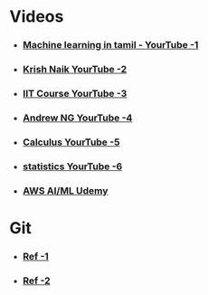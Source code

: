 # Videos
* ###  [Machine learning in tamil - YourTube -1 ](https://www.youtube.com/channel/UC2YVnH6aMky1SMdmlo5S9-A)
* ###  [Krish Naik YourTube -2](https://www.youtube.com/channel/UCNU_lfiiWBdtULKOw6X0Dig)
* ###  [IIT Course YourTube -3 ](https://www.youtube.com/watch?v=_M-nDb0MIa4&list=PLyqSpQzTE6M-SISTunGRBRiZk7opYBf_K)
* ###  [Andrew NG YourTube -4](https://www.youtube.com/watch?v=PPLop4L2eGk&list=PLLssT5z_DsK-h9vYZkQkYNWcItqhlRJLN)
* ###  [Calculus YourTube -5](https://www.youtube.com/channel/UChHwtJYH2PwSK2caxvvftOQ)
* ###  [statistics YourTube -6](https://www.youtube.com/watch?v=Vfo5le26IhY&t=24041s)
* ###  [AWS AI/ML Udemy](https://www.udemy.com/course/aws-machine-learning-a-complete-guide-with-python/)



# Git
* ###  [Ref -1 ](https://github.com/Apress/mastering-ml-w-python-in-six-steps/blob/master/Chapter_3_Code/Code/EDA.ipynb)
* ###  [Ref -2 ](https://github.com/krishnaik06/EDA1/blob/master/EDA.ipynb)

